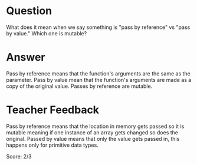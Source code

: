 # Question
What does it mean when we say something is "pass by reference" vs "pass by value." Which one is mutable?

# Answer
Pass by reference means that the function's arguments are the same as the parameter. Pass by value mean that the function's arguments are made as a copy of the original value. Passes by reference are mutable.

# Teacher Feedback

Pass by reference means that the location in memory gets passed so it is mutable meaning if one instance of an array gets changed so does the original. Passed by value means that only the value gets passed in, this happens only for primitive data types. 

Score: 2/3